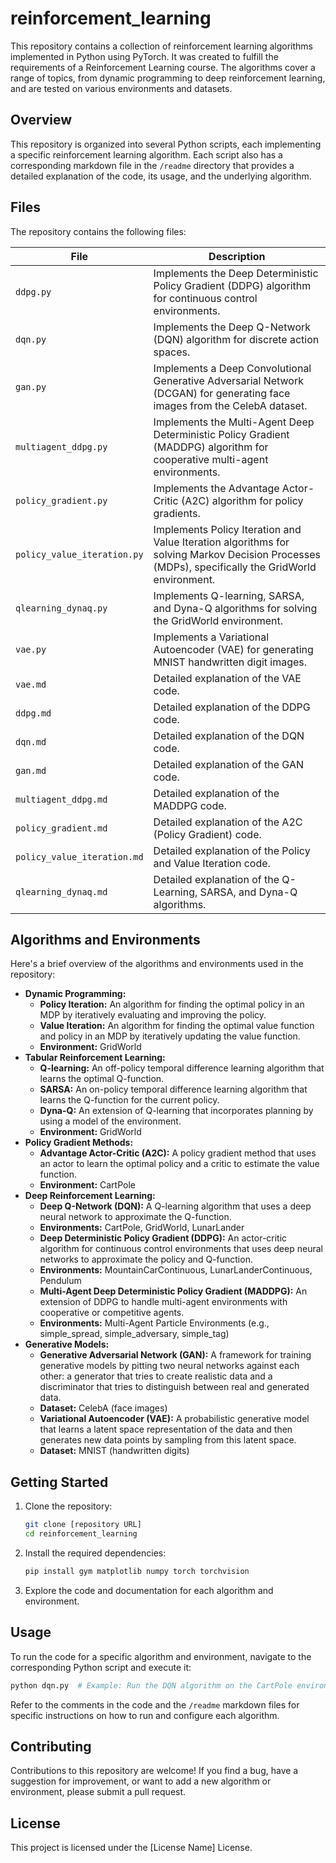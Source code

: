 # reinforcement_learning

This repository contains a collection of reinforcement learning algorithms implemented in Python using PyTorch. It was created to fulfill the requirements of a Reinforcement Learning course. The algorithms cover a range of topics, from dynamic programming to deep reinforcement learning, and are tested on various environments and datasets.

## Overview

This repository is organized into several Python scripts, each implementing a specific reinforcement learning algorithm. Each script also has a corresponding markdown file in the `/readme` directory that provides a detailed explanation of the code, its usage, and the underlying algorithm.

## Files

The repository contains the following files:

| File                       | Description                                                                                                                                                               |
| -------------------------- | ------------------------------------------------------------------------------------------------------------------------------------------------------------------------- |
| `ddpg.py`                  | Implements the Deep Deterministic Policy Gradient (DDPG) algorithm for continuous control environments.                                                              |
| `dqn.py`                   | Implements the Deep Q-Network (DQN) algorithm for discrete action spaces.                                                                                               |
| `gan.py`                   | Implements a Deep Convolutional Generative Adversarial Network (DCGAN) for generating face images from the CelebA dataset.                                            |
| `multiagent_ddpg.py`       | Implements the Multi-Agent Deep Deterministic Policy Gradient (MADDPG) algorithm for cooperative multi-agent environments.                                           |
| `policy_gradient.py`        | Implements the Advantage Actor-Critic (A2C) algorithm for policy gradients.                                                                                             |
| `policy_value_iteration.py` | Implements Policy Iteration and Value Iteration algorithms for solving Markov Decision Processes (MDPs), specifically the GridWorld environment.                          |
| `qlearning_dynaq.py`        | Implements Q-learning, SARSA, and Dyna-Q algorithms for solving the GridWorld environment.                                                                               |
| `vae.py`                   | Implements a Variational Autoencoder (VAE) for generating MNIST handwritten digit images.                                                                              |
| `vae.md`                  | Detailed explanation of the VAE code.                                                                      |
| `ddpg.md` | Detailed explanation of the DDPG code.  |
| `dqn.md`      |Detailed explanation of the DQN code.     |
|`gan.md`| Detailed explanation of the GAN code.     |
|`multiagent_ddpg.md`| Detailed explanation of the MADDPG code.   |
|`policy_gradient.md`| Detailed explanation of the A2C (Policy Gradient) code.  |
|`policy_value_iteration.md`| Detailed explanation of the Policy and Value Iteration code. |
|`qlearning_dynaq.md`| Detailed explanation of the Q-Learning, SARSA, and Dyna-Q algorithms.|

## Algorithms and Environments

Here's a brief overview of the algorithms and environments used in the repository:

*   **Dynamic Programming:**
    *   **Policy Iteration:** An algorithm for finding the optimal policy in an MDP by iteratively evaluating and improving the policy.
    *   **Value Iteration:** An algorithm for finding the optimal value function and policy in an MDP by iteratively updating the value function.
    *   **Environment:** GridWorld
*   **Tabular Reinforcement Learning:**
    *   **Q-learning:** An off-policy temporal difference learning algorithm that learns the optimal Q-function.
    *   **SARSA:** An on-policy temporal difference learning algorithm that learns the Q-function for the current policy.
    *   **Dyna-Q:** An extension of Q-learning that incorporates planning by using a model of the environment.
    *   **Environment:** GridWorld
*   **Policy Gradient Methods:**
    *   **Advantage Actor-Critic (A2C):** A policy gradient method that uses an actor to learn the optimal policy and a critic to estimate the value function.
    *   **Environment:** CartPole
*   **Deep Reinforcement Learning:**
    *   **Deep Q-Network (DQN):** A Q-learning algorithm that uses a deep neural network to approximate the Q-function.
    *   **Environments:** CartPole, GridWorld, LunarLander
    *   **Deep Deterministic Policy Gradient (DDPG):** An actor-critic algorithm for continuous control environments that uses deep neural networks to approximate the policy and Q-function.
    *   **Environments:** MountainCarContinuous, LunarLanderContinuous, Pendulum
    *   **Multi-Agent Deep Deterministic Policy Gradient (MADDPG):** An extension of DDPG to handle multi-agent environments with cooperative or competitive agents.
    *   **Environments:** Multi-Agent Particle Environments (e.g., simple\_spread, simple\_adversary, simple\_tag)
*   **Generative Models:**
    *   **Generative Adversarial Network (GAN):** A framework for training generative models by pitting two neural networks against each other: a generator that tries to create realistic data and a discriminator that tries to distinguish between real and generated data.
    *   **Dataset:** CelebA (face images)
    *   **Variational Autoencoder (VAE):** A probabilistic generative model that learns a latent space representation of the data and then generates new data points by sampling from this latent space.
    *   **Dataset:** MNIST (handwritten digits)

## Getting Started

1.  Clone the repository:
    ```bash
    git clone [repository URL]
    cd reinforcement_learning
    ```

2.  Install the required dependencies:
    ```bash
    pip install gym matplotlib numpy torch torchvision
    ```

3.  Explore the code and documentation for each algorithm and environment.

## Usage

To run the code for a specific algorithm and environment, navigate to the corresponding Python script and execute it:

```bash
python dqn.py  # Example: Run the DQN algorithm on the CartPole environment
```

Refer to the comments in the code and the `/readme` markdown files for specific instructions on how to run and configure each algorithm.

## Contributing

Contributions to this repository are welcome! If you find a bug, have a suggestion for improvement, or want to add a new algorithm or environment, please submit a pull request.

## License

This project is licensed under the [License Name] License.

